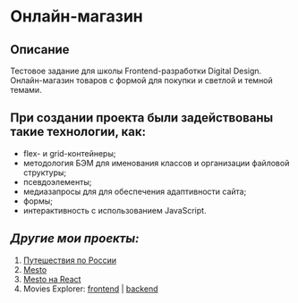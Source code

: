 # Онлайн-магазин

## Описание

Тестовое задание для школы Frontend-разработки Digital Design.
Онлайн-магазин товаров с формой для покупки и светлой и темной темами.

## При создании проекта были задействованы такие технологии, как:

- flex- и grid-контейнеры;
- методология БЭМ для именования классов и организации файловой структуры;
- псевдоэлементы;
- медиазапросы для для обеспечения адаптивности сайта;
- формы;
- интерактивность с использованием JavaScript.

## _Другие мои проекты:_

1. [Путешествия по России](https://github.com/Kliueva-Kath/russian-travel)
2. [Mesto](https://github.com/Kliueva-Kath/mesto)
3. [Mesto на React](https://github.com/Kliueva-Kath/react-mesto-api-full)
4. Movies Explorer: [frontend](https://github.com/Kliueva-Kath/movies-explorer-frontend) | [backend](https://github.com/Kliueva-Kath/movies-explorer-api)
